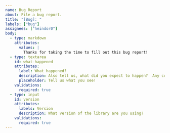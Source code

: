 ```yaml
---
name: Bug Report
about: File a bug report.
title: "[Bug]: "
labels: ["bug"]
assignees: ["heindor0"]
body:
  - type: markdown
    attributes:
      values: |
        Thanks for taking the time to fill out this bug report!
  - type: textarea
    id: what-happened
    attributes:
      label: What happened?
      description: Also tell us, what did you expect to happen?  Any code to reproduce the issue would also be helpful.
      placeholder: Tell us what you see!
    validations:
      required: true
  - type: input
    id: version
    attributes:
      labels: Version
      description: What version of the library are you using?
    validations:
      required: true
---
```

